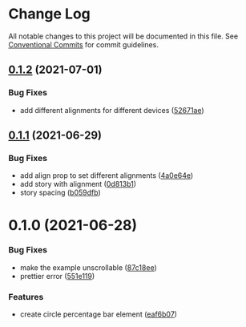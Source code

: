 # Change Log

All notable changes to this project will be documented in this file.
See [Conventional Commits](https://conventionalcommits.org) for commit guidelines.

## [0.1.2](https://github.com/uswitch/trustyle/compare/@uswitch/trustyle.circular-percentage-bar@0.1.1...@uswitch/trustyle.circular-percentage-bar@0.1.2) (2021-07-01)


### Bug Fixes

* add different alignments for different devices ([52671ae](https://github.com/uswitch/trustyle/commit/52671ae))





## [0.1.1](https://github.com/uswitch/trustyle/compare/@uswitch/trustyle.circular-percentage-bar@0.1.0...@uswitch/trustyle.circular-percentage-bar@0.1.1) (2021-06-29)


### Bug Fixes

* add align prop to set different alignments ([4a0e64e](https://github.com/uswitch/trustyle/commit/4a0e64e))
* add story with alignment ([0d813b1](https://github.com/uswitch/trustyle/commit/0d813b1))
* story spacing ([b059dfb](https://github.com/uswitch/trustyle/commit/b059dfb))





# 0.1.0 (2021-06-28)


### Bug Fixes

* make the example unscrollable ([87c18ee](https://github.com/uswitch/trustyle/commit/87c18ee))
* prettier error ([551e119](https://github.com/uswitch/trustyle/commit/551e119))


### Features

* create circle percentage bar element ([eaf6b07](https://github.com/uswitch/trustyle/commit/eaf6b07))
